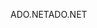 <span data-ttu-id="41b64-101">ADO.NET</span><span class="sxs-lookup"><span data-stu-id="41b64-101">ADO.NET</span></span>